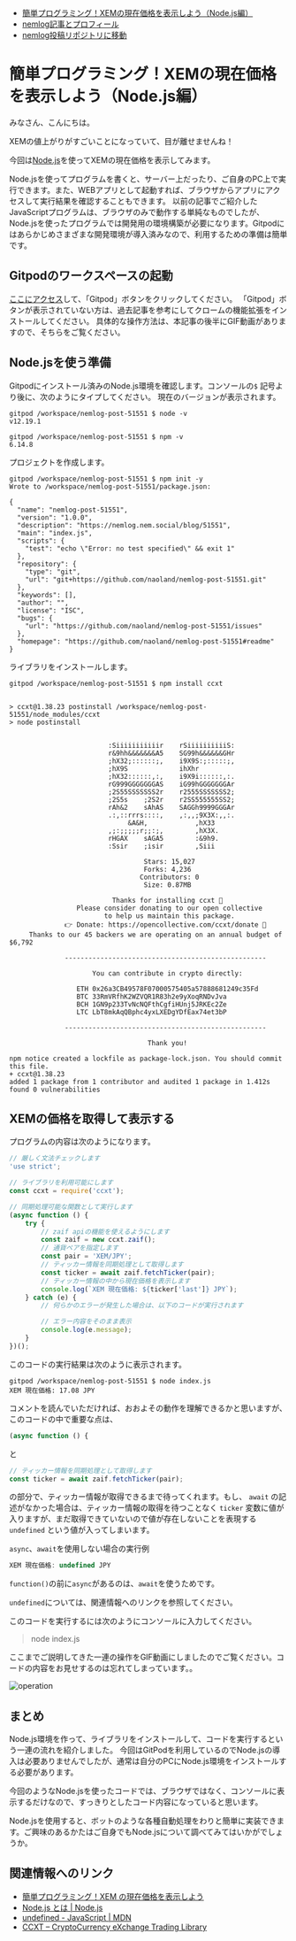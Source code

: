 - [簡単プログラミング！XEMの現在価格を表示しよう（Node.js編）](https://nemlog.nem.social/blog/51551)
- [nemlog記事とプロフィール](https://nemlog.nem.social/profile/5648)
- [nemlog投稿リポジトリに移動](https://github.com/naoland/nemlog-posts)

# 簡単プログラミング！XEMの現在価格を表示しよう（Node.js編）

みなさん、こんにちは。

XEMの値上がりがすごいことになっていて、目が離せませんね！

今回は[Node.js](https://nodejs.org/ja/about/)を使ってXEMの現在価格を表示してみます。

Node.jsを使ってプログラムを書くと、サーバー上だったり、ご自身のPC上で実行できます。また、WEBアプリとして起動すれば、ブラウザからアプリにアクセスして実行結果を確認することもできます。
以前の記事でご紹介したJavaScriptプログラムは、ブラウザのみで動作する単純なものでしたが、Node.jsを使ったプログラムでは開発用の環境構築が必要になります。Gitpodにはあらかじめさまざまな開発環境が導入済みなので、利用するための準備は簡単です。

## Gitpodのワークスペースの起動

[ここにアクセス](https://github.com/naoland/nemlog-post-51551)して、「Gitpod」ボタンをクリックしてください。
「Gitpod」ボタンが表示されていない方は、過去記事を参考にしてクロームの機能拡張をインストールしてください。
具体的な操作方法は、本記事の後半にGIF動画がありますので、そちらをご覧ください。

## Node.jsを使う準備

Gitpodにインストール済みのNode.js環境を確認します。コンソールの`$` 記号より後に、次のようにタイプしてください。 
現在のバージョンが表示されます。

```
gitpod /workspace/nemlog-post-51551 $ node -v
v12.19.1

gitpod /workspace/nemlog-post-51551 $ npm -v
6.14.8
```


プロジェクトを作成します。

```
gitpod /workspace/nemlog-post-51551 $ npm init -y
Wrote to /workspace/nemlog-post-51551/package.json:

{
  "name": "nemlog-post-51551",
  "version": "1.0.0",
  "description": "https://nemlog.nem.social/blog/51551",
  "main": "index.js",
  "scripts": {
    "test": "echo \"Error: no test specified\" && exit 1"
  },
  "repository": {
    "type": "git",
    "url": "git+https://github.com/naoland/nemlog-post-51551.git"
  },
  "keywords": [],
  "author": "",
  "license": "ISC",
  "bugs": {
    "url": "https://github.com/naoland/nemlog-post-51551/issues"
  },
  "homepage": "https://github.com/naoland/nemlog-post-51551#readme"
}
```

ライブラリをインストールします。

```
gitpod /workspace/nemlog-post-51551 $ npm install ccxt


> ccxt@1.38.23 postinstall /workspace/nemlog-post-51551/node_modules/ccxt
> node postinstall

                                                         
                         :Siiiiiiiiiiir    rSiiiiiiiiiiS:
                         r&9hh&&&&&&&A5    SG99h&&&&&&GHr
                         ;hX32;::::::;,    i9X9S:;:::::;,
                         ;hX9S             ihXhr         
                         ;hX32::::::,:,    i9X9i::::::,:.
                         rG999GGGGGGGAS    iG99hGGGGGGGAr
                         ;2S55SSSSSSS2r    r2555SSSSSSS2;
                         ;2S5s    ;2S2r    r2SS555555SS2;
                         rAh&2    sAhAS    SAGGh9999GGGAr
                         .:,::rrrs::::,    ,:,,;9X3X:,,:.
                              &A&H,            ,hX33     
                         ,;:;;;;;r;;:;,        ,hX3X.    
                         rHGAX    sAGA5        :&9h9.    
                         :Ssir    ;isir        ,Siii     
                                                         
                                  Stars: 15,027                                 
                                  Forks: 4,236                                  
                                 Contributors: 0                                
                                  Size: 0.87MB                                  

                          Thanks for installing ccxt 🙏                         
                 Please consider donating to our open collective                
                        to help us maintain this package.                       
              👉 Donate: https://opencollective.com/ccxt/donate 🎉              
     Thanks to our 45 backers we are operating on an annual budget of $6,792    
                                                                 
              ---------------------------------------------------
                                                                 
                     You can contribute in crypto directly:      
                                                                 
                 ETH 0x26a3CB49578F07000575405a57888681249c35Fd  
                 BTC 33RmVRfhK2WZVQR1R83h2e9yXoqRNDvJva          
                 BCH 1GN9p233TvNcNQFthCgfiHUnj5JRKEc2Ze          
                 LTC LbT8mkAqQBphc4yxLXEDgYDfEax74et3bP          
                                                                 
              ---------------------------------------------------
                                                                 
                                   Thank you!                    
                                                                 
npm notice created a lockfile as package-lock.json. You should commit this file.
+ ccxt@1.38.23
added 1 package from 1 contributor and audited 1 package in 1.412s
found 0 vulnerabilities

```


## XEMの価格を取得して表示する

プログラムの内容は次のようになります。

```javascript
// 厳しく文法チェックします
'use strict';

// ライブラリを利用可能にします
const ccxt = require('ccxt');

// 同期処理可能な関数として実行します
(async function () {
    try {
        // zaif apiの機能を使えるようにします
        const zaif = new ccxt.zaif();
        // 通貨ペアを指定します
        const pair = 'XEM/JPY';
        // ティッカー情報を同期処理として取得します
        const ticker = await zaif.fetchTicker(pair);
        // ティッカー情報の中から現在価格を表示します
        console.log(`XEM 現在価格: ${ticker['last']} JPY`);
    } catch (e) {
        // 何らかのエラーが発生した場合は、以下のコードが実行されます

        // エラー内容をそのまま表示
        console.log(e.message);
    }
})();
```

このコードの実行結果は次のように表示されます。

```
gitpod /workspace/nemlog-post-51551 $ node index.js 
XEM 現在価格: 17.08 JPY
```

コメントを読んでいただければ、おおよその動作を理解できるかと思いますが、
このコードの中で重要な点は、

```javascript
(async function () {
```
と

```javascript
// ティッカー情報を同期処理として取得します
const ticker = await zaif.fetchTicker(pair);
```

の部分で、ティッカー情報が取得できるまで待ってくれます。もし、 `await` の記述がなかった場合は、ティッカー情報の取得を待つことなく `ticker` 変数に値が入りますが、まだ取得できていないので値が存在しないことを表現する `undefined` という値が入ってしまいます。

`async`、`await`を使用しない場合の実行例

```javascript
XEM 現在価格: undefined JPY
```

`function()`の前に`async`があるのは、`await`を使うためです。

`undefined`については、関連情報へのリンクを参照してください。


このコードを実行するには次のようにコンソールに入力してください。

> node index.js

ここまでご説明してきた一連の操作をGIF動画にしましたのでご覧ください。コードの内容をお見せするのは忘れてしまっています。。

![operation](./images/2020-11-27_11h55_20.gif)

## まとめ

Node.js環境を作って、ライブラリをインストールして、コードを実行するという一連の流れを紹介しました。
今回はGitPodを利用しているのでNode.jsの導入は必要ありませんでしたが、通常は自分のPCにNode.js環境をインストールする必要があります。

今回のようなNode.jsを使ったコードでは、ブラウザではなく、コンソールに表示するだけなので、すっきりとしたコード内容になっていると思います。

Node.jsを使用すると、ボットのような各種自動処理をわりと簡単に実装できます。ご興味のあるかたはご自身でもNode.jsについて調べてみてはいかがでしょうか。



## 関連情報へのリンク

- [簡単プログラミング！XEM の現在価格を表示しよう](https://nemlog.nem.social/blog/51387)
- [Node.js とは | Node.js](https://nodejs.org/ja/about/)
- [undefined - JavaScript | MDN](https://developer.mozilla.org/ja/docs/Web/JavaScript/Reference/Global_Objects/undefined)
- [CCXT – CryptoCurrency eXchange Trading Library](https://github.com/ccxt/ccxt#ccxt--cryptocurrency-exchange-trading-library)
